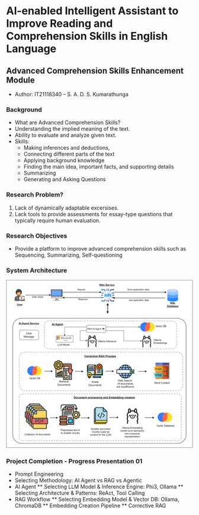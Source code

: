 # AI-enabled Intelligent Assistant to Improve Reading and Comprehension Skills in English Language

## Advanced Comprehension Skills Enhancement Module

* Author: IT21118340 – S. A. D. S. Kumarathunga

### Background

* What are Advanced Comprehension Skills?
* Understanding the implied meaning of the text.
* Ability to evaluate and analyze given text.
* Skills:
	* Making inferences and deductions,
	* Connecting different parts of the text
	* Applying background knowledge
	* Finding the main idea, important facts, and supporting details
	* Summarizing
	* Generating and Asking Questions
	
### Research Problem?

1. Lack of dynamically adaptable excersises.
2. Lack tools to provide assessments for essay-type questions that typically require human evaluation.

### Research Objectives

- Provide a platform to improve advanced comprehension skills such as Sequencing, Summarizing, Self-questioning 

### System Architecture
![System Architecture](https://github.com/IT21118340/RP24-25J-027/blob/master/Images/SysDia.png)

### Project Completion - Progress Presentation 01
- Prompt Engineering
- Selecting Methodology: AI Agent vs RAG vs Agentic
- AI Agent
 ** Selecting LLM Model & Inference Engine: Phi3, Ollama
 ** Selecting Architecture & Patterns: ReAct, Tool Calling
- RAG Workflow
 ** Selecting Embedding Model & Vector DB: Ollama, ChromaDB
 ** Embedding Creation Pipeline
 ** Corrective RAG

